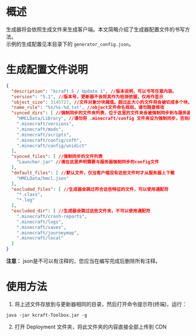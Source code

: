 # 概述
生成器将会依照生成文件来生成客户端。本文简略介绍了生成器配置文件的书写方法。    
示例的生成配置见本目录下的 `generator_config.json`。    

# 生成配置文件说明
```json
{
  "description": "kcraft 5 / Update 1", //版本说明，可以书写任意内容。
  "version": "5.1", //版本号，更新器不会将其作为检测依据，仅用作显示
  "object_size": 3145727, //文件对象分块阈值。超过此大小的文件将会被切成多个块，单位：字节
  "name_rule": "%s/%s-%d.txt", //object文件命名规则，请勿随意修改
  "synced_dirs": [ //强制同步的文件夹列表，位于这里的文件夹会被强制同步到与服务器相同的状态
    "HMCLData/Library", //请勿将 .minecraft/config 文件夹设为强制同步，否则用户运行更新器会丢失所有minecraft mod 设置。您应该单独设置需要同步哪些config文件
    ".minecraft/versions",
    ".minecraft/mods",
    ".minecraft/scripts",
    ".minecraft/config/cofh",
    ".minecraft/config/unidict"
  ],
  "synced_files": [ //强制同步的文件列表
    "Launcher.jar" //请在这里声明需要与服务器强制同步的config文件
  ],
  "default_files": [ //默认文件，仅当客户端没有这些文件时才从服务器上下载
    "HMCLData/hmcl.json"
  ],
  "excluded_files": [ //生成器会跳过符合这些特征的文件，可以使用通配符
    "*.class",
    "*.log"
  ],
  "excluded_dir": [ //生成器会跳过这些文件夹，不可以使用通配符
    ".minecraft/crash-reports",
    ".minecraft/logs",
    ".minecraft/saves",
    ".minecraft/journeymap",
    ".minecraft/local"
  ]
}
```

**注意：** json是不可以有注释的，您应当在编写完成后删除所有注释。

# 使用方法
1. 将上述文件存放到与更新器相同的目录，然后打开命令提示符(终端)，运行：
```batch
java -jar kcraft-Toolbox.jar -g
```

2. 打开 Deployment 文件夹，将此文件夹的内容直接全部上传到 CDN